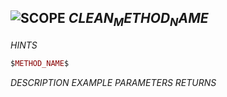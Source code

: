 ## ![$SCOPE$](.gitbook/assets/$SCOPE$.png) $CLEAN_METHOD_NAME$

$HINTS$
```lua
$METHOD_NAME$
```

$DESCRIPTION$
$EXAMPLE$
$PARAMETERS$
$RETURNS$
